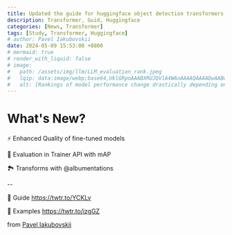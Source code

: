 ```yaml
---
title: Updated the guide for huggingface object detection transformers
description: Transformer, Guid, Huggingface
categories: [News, Transformer]
tags: [Study, Transformer, Huggingface]
# author: Pavel Iakubovskii
date: 2024-05-09 15:53:00 +0800
# mermaid: true
# render_with_liquid: false
# image:
#   path: /assets/img/llm/LLM_evaluation_rank.jpeg
#   lqip: data:image/webp;base64,UklGRpoAAABXRUJQVlA4WAoAAAAQAAAADwAABwAAQUxQSDIAAAARL0AmbZurmr57yyIiqE8oiG0bejIYEQTgqiDA9vqnsUSI6H+oAERp2HZ65qP/VIAWAFZQOCBCAAAA8AEAnQEqEAAIAAVAfCWkAALp8sF8rgRgAP7o9FDvMCkMde9PK7euH5M1m6VWoDXf2FkP3BqV0ZYbO6NA/VFIAAAA
#   alt: [Rankings of model performance change drastically depending on which LLM is used as the judge on KILT-NQ]
---
```



# What's New?

⚡ Enhanced Quality of fine-tuned models

🎯 Evaluation in Trainer API with mAP 

🏞 Transforms with @albumentations


--

📖 Guide <https://twtr.to/YCKLv>


👀 Examples <https://twtr.to/izgGZ>


from [Pavel Iakubovskii](https://twitter.com/qubvel1)